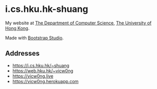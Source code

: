 # i.cs.hku.hk-shuang

My website at [The Department of Computer Science](https://www.cs.hku.hk/), [The University of Hong Kong](https://www.hku.hk/). 

Made with [Bootstrap Studio](https://bootstrapstudio.io/). 

## Addresses

- https://i.cs.hku.hk/~shuang
- https://web.hku.hk/~vicw0ng
- https://vicw0ng.live
- https://vicw0ng.herokuapp.com
